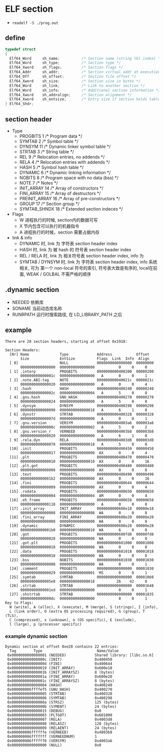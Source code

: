 # ELF section

- `readelf -S ./prog.out`

## define

```c
typedef struct
{
  Elf64_Word     sh_name;          /* Section name (string tbl index) */
  Elf64_Word     sh_type;          /* Section type */
  Elf64_Xword    sh_flags;         /* Section flags */
  Elf64_Addr     sh_addr;          /* Section virtual addr at execution */
  Elf64_Off      sh_offset;        /* Section file offset */
  Elf64_Xword    sh_size;          /* Section size in bytes */
  Elf64_Word     sh_link;          /* Link to another section */
  Elf64_Word     sh_info;          /* Additional section information */
  Elf64_Xword    sh_addralign;     /* Section alignment */
  Elf64_Xword    sh_entsize;       /* Entry size if section holds table */
} Elf64_Shdr;
```

## section header

- Type
  - PROGBITS       1  /* Program data */
  - SYMTAB         2  /* Symbol table */
  - DYNSYM        11  /* Dynamic linker symbol table */
  - STRTAB         3  /* String table */
  - REL            9  /* Relocation entries, no addends */
  - RELA           4  /* Relocation entries with addends */
  - HASH           5  /* Symbol hash table */
  - DYNAMIC        6  /* Dynamic linking information */
  - NOBITS         8  /* Program space with no data (bss) */
  - NOTE           7  /* Notes */
  - INIT_ARRAY    14  /* Array of constructors */
  - FINI_ARRAY    15  /* Array of destructors */
  - PREINIT_ARRAY 16  /* Array of pre-constructors */
  - GROUP         17  /* Section group */
  - SYMTAB_SHNDX  18  /* Extended section indeces */
- Flags
  - W 进程执行的时候, section内的数据可写
  - X 节内包含可以执行的机器指令
  - A 进程执行的时候，section 需要占据内存
- link & info
  - DYNAMIC 时, link 为 字符表 section header index
  - HASH 时, link 为 被 hash 的 符号表 section header index
  - REL / RELA 时, link 为 相关符号表 section header index, info 为
  - SYMTAB / DYNSYM 时, link 为 字符表 section header index, info 系统相关, 可为 第一个 non-local 符号的索引, 符号表大致是有序的, local在前面, WEAK / GOLBAL 不需严格的顺序

## .dynamic section

- NEEDED       依赖库
- SONAME       当前动态库名称
- RUNRPATH     运行时搜索路径, 在 LD_LIBRARY_PATH 之后

## example

```plain
There are 28 section headers, starting at offset 0x1918:

Section Headers:
  [Nr] Name              Type             Address           Offset
       Size              EntSize          Flags  Link  Info  Align
  [ 0]                   NULL             0000000000000000  00000000
       0000000000000000  0000000000000000           0     0     0
  [ 1] .interp           PROGBITS         0000000000400200  00000200
       000000000000001c  0000000000000000   A       0     0     1
  [ 2] .note.ABI-tag     NOTE             000000000040021c  0000021c
       0000000000000020  0000000000000000   A       0     0     4
  [ 3] .hash             HASH             0000000000400240  00000240
       000000000000002c  0000000000000004   A       5     0     8
  [ 4] .gnu.hash         GNU_HASH         0000000000400270  00000270
       0000000000000024  0000000000000000   A       5     0     8
  [ 5] .dynsym           DYNSYM           0000000000400298  00000298
       0000000000000090  0000000000000018   A       6     1     8
  [ 6] .dynstr           STRTAB           0000000000400328  00000328
       000000000000007d  0000000000000000   A       0     0     1
  [ 7] .gnu.version      VERSYM           00000000004003a6  000003a6
       000000000000000c  0000000000000002   A       5     0     2
  [ 8] .gnu.version_r    VERNEED          00000000004003b8  000003b8
       0000000000000020  0000000000000000   A       6     1     8
  [ 9] .rela.dyn         RELA             00000000004003d8  000003d8
       0000000000000078  0000000000000018   A       5     0     8
  [10] .init             PROGBITS         0000000000400450  00000450
       0000000000000017  0000000000000000  AX       0     0     4
  [11] .plt              PROGBITS         0000000000400470  00000470
       0000000000000010  0000000000000010  AX       0     0     16
  [12] .plt.got          PROGBITS         0000000000400480  00000480
       0000000000000008  0000000000000008  AX       0     0     8
  [13] .text             PROGBITS         0000000000400490  00000490
       00000000000001b2  0000000000000000  AX       0     0     16
  [14] .fini             PROGBITS         0000000000400644  00000644
       0000000000000009  0000000000000000  AX       0     0     4
  [15] .rodata           PROGBITS         0000000000400650  00000650
       0000000000000004  0000000000000004  AM       0     0     4
  [16] .eh_frame         PROGBITS         0000000000400658  00000658
       0000000000000118  0000000000000000   A       0     0     8
  [17] .init_array       INIT_ARRAY       0000000000600e18  00000e18
       0000000000000008  0000000000000008  WA       0     0     8
  [18] .fini_array       FINI_ARRAY       0000000000600e20  00000e20
       0000000000000008  0000000000000008  WA       0     0     8
  [19] .dynamic          DYNAMIC          0000000000600e28  00000e28
       00000000000001b0  0000000000000010  WA       6     0     8
  [20] .got              PROGBITS         0000000000600fd8  00000fd8
       0000000000000028  0000000000000008  WA       0     0     8
  [21] .got.plt          PROGBITS         0000000000601000  00001000
       0000000000000018  0000000000000008  WA       0     0     8
  [22] .data             PROGBITS         0000000000601018  00001018
       0000000000000018  0000000000000000  WA       0     0     8
  [23] .bss              NOBITS           0000000000601030  00001030
       0000000000000008  0000000000000000  WA       0     0     1
  [24] .comment          PROGBITS         0000000000000000  00001030
       0000000000000029  0000000000000001  MS       0     0     1
  [25] .symtab           SYMTAB           0000000000000000  00001060
       00000000000005e8  0000000000000018          26    42     8
  [26] .strtab           STRTAB           0000000000000000  00001648
       00000000000001ed  0000000000000000           0     0     1
  [27] .shstrtab         STRTAB           0000000000000000  00001835
       00000000000000dc  0000000000000000           0     0     1
Key to Flags:
  W (write), A (alloc), X (execute), M (merge), S (strings), I (info),
  L (link order), O (extra OS processing required), G (group), T (TLS),
  C (compressed), x (unknown), o (OS specific), E (exclude),
  l (large), p (processor specific)
```

### example dynamic section

```plain
Dynamic section at offset 0xe28 contains 22 entries:
  Tag        Type                         Name/Value
 0x0000000000000001 (NEEDED)             Shared library: [libc.so.6]
 0x000000000000000c (INIT)               0x400450
 0x000000000000000d (FINI)               0x400644
 0x0000000000000019 (INIT_ARRAY)         0x600e18
 0x000000000000001b (INIT_ARRAYSZ)       8 (bytes)
 0x000000000000001a (FINI_ARRAY)         0x600e20
 0x000000000000001c (FINI_ARRAYSZ)       8 (bytes)
 0x0000000000000004 (HASH)               0x400240
 0x000000006ffffef5 (GNU_HASH)           0x400270
 0x0000000000000005 (STRTAB)             0x400328
 0x0000000000000006 (SYMTAB)             0x400298
 0x000000000000000a (STRSZ)              125 (bytes)
 0x000000000000000b (SYMENT)             24 (bytes)
 0x0000000000000015 (DEBUG)              0x0
 0x0000000000000003 (PLTGOT)             0x601000
 0x0000000000000007 (RELA)               0x4003d8
 0x0000000000000008 (RELASZ)             120 (bytes)
 0x0000000000000009 (RELAENT)            24 (bytes)
 0x000000006ffffffe (VERNEED)            0x4003b8
 0x000000006fffffff (VERNEEDNUM)         1
 0x000000006ffffff0 (VERSYM)             0x4003a6
 0x0000000000000000 (NULL)               0x0
```
